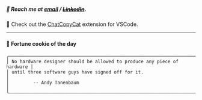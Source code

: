 ##### :calling: Reach me at **[email](mailto:johannes@stenmark.in)** ***/*** **[~~LinkedIn~~](https://www.linkedin.com/in/johannes-stenmark)**.
:feet: Check out the [ChatCopyCat](https://github.com/jstenmark/ChatCopyCat) extension for VSCode.

---
#### :cookie: Fortune cookie of the day
```smalltalk
╭─────────────────────────────────────────────────────────────────────────╮
│ No hardware designer should be allowed to produce any piece of hardware │
│ until three software guys have signed off for it.                       │
│         -- Andy Tanenbaum                                               │
╰─────────────────────────────────────────────────────────────────────────╯
```
